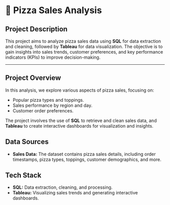 # 🍕 Pizza Sales Analysis

## Project Description
This project aims to analyze pizza sales data using **SQL** for data extraction and cleaning, followed by **Tableau** for data visualization. The objective is to gain insights into sales trends, customer preferences, and key performance indicators (KPIs) to improve decision-making.

---

## Project Overview
In this analysis, we explore various aspects of pizza sales, focusing on:
- Popular pizza types and toppings.
- Sales performance by region and day.
- Customer order preferences.

The project involves the use of **SQL** to retrieve and clean sales data, and **Tableau** to create interactive dashboards for visualization and insights.

## Data Sources
- **Sales Data:** The dataset contains pizza sales details, including order timestamps, pizza types, toppings, customer demographics, and more.

## Tech Stack
- **SQL:** Data extraction, cleaning, and processing.
- **Tableau:** Visualizing sales trends and generating interactive dashboards.

